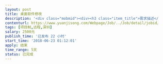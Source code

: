 ```yaml
---                
layout: post       
title: 桌面软件修改           
description: '<div class="mobmid"><div><h3 class="item_title">需求描述</h3><p>01.涉及到的软件：01.visual studio   02.DevExpress  03.access （即MDB数据）不联网的；<br/>02.要求做过相关桌面软件的；新手不要试；搞不定的；<br/>03.具体的线上沟通；</p></div><!--info end--></div>'     
contenturl: https://www.yuanjisong.com/Webpage/Job/../Job/detail/jobid/101610      
tags: [项目制,远程,深圳]            
salary: 2500元          
publish_time: '已发布 22 小时'         
start_time: '2018-06-23 01:12:01'           
apply: 结束                   
time_range: 5天              
status: 已完成                  
---                 
```

